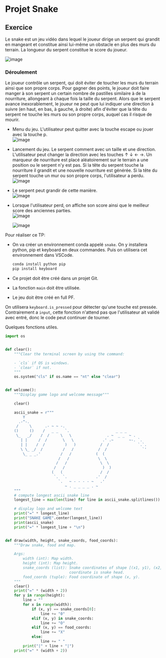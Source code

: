 # Projet Snake

## Exercice

Le snake est un jeu vidéo dans lequel le joueur dirige un serpent qui grandit en mangeant et constitue ainsi lui-même un obstacle en plus des murs du terrain. La longueur du serpent constitue le score du joueur.

![image](./assets/13/snake_illustration.png)

### Déroulement

Le joueur contrôle un serpent, qui doit éviter de toucher les murs du terrain ainsi que son propre corps. Pour gagner des points, le joueur doit faire manger à son serpent un certain nombre de pastilles similaire à de la nourriture, allongeant à chaque fois la taille du serpent. Alors que le serpent avance inexorablement, le joueur ne peut que lui indiquer une direction à suivre (en haut, en bas, à gauche, à droite) afin d'éviter que la tête du serpent ne touche les murs ou son propre corps, auquel cas il risque de mourir.

- Menu du jeu. L'utilisateur peut quitter avec la touche escape ou jouer avec la touche p.\
  ![image](./assets/13/menu.png)

- Lancement du jeu. Le serpent comment avec un taille et une direction. L'utilisateur peut changer la direction avec les touches &uarr; &darr; &larr; &rarr;. Un marqueur de nourriture est placé aléatoirement sur le terrain a une position ou le serpent n'y est pas. Si la tête du serpent touche la nourriture il grandit et une nouvelle nourriture est générée. Si la tête du serpent touche un mur ou son propre corps, l'utilisateur a perdu.\
  ![image](./assets/13/snake_start.png)

- Le serpent peut grandir de cette manière.\
  ![image](./assets/13/snake_has_grow.png)

- Lorsque l'utilisateur perd, on affiche son score ainsi que le meilleur score des anciennes parties.\
  ![image](./assets/13/game_over_1.png)

  ![image](./assets/13/game_over_2.png)

Pour réaliser ce TP:

- On va créer un environnement conda appelé `snake`. On y installera python, pip et keyboard en deux commandes. Puis on utilisera cet environnement dans VSCode.

  ```bash
  conda install python pip
  pip install keyboard
  ```

- Ce projet doit être créé dans un projet Git.

- La fonction `main` doit être utilisée.

- Le jeu doit être créé en full PF.

On utilisera `keyboard.is_pressed` pour détecter qu'une touche est pressée. Contrairement a `input`, cette fonction n'attend pas que l'utilisateur ait validé avec entré, donc le code peut continuer de tourner.

Quelques fonctions utiles.

```python
import os


def clear():
    """Clear the terminal screen by using the command:

    - `cls` if OS is windows.
    - `clear` if not.
    """
    os.system("cls" if os.name == "nt" else "clear")


def welcome():
    """Display game logo and welcome message"""

    clear()

    ascii_snake = r"""
        Y
      .-^-.
     /     \      .- ~ ~ -.
    ()     ()    /   _ _   `.                     _ _ _
     \_   _/    /  /     \   \                . ~  _ _  ~ .
       | |     /  /       \   \             .' .~       ~-. `.
       | |    /  /         )   )           /  /             `.`.
       \ \_ _/  /         /   /           /  /                `'
        \_ _ _.'         /   /           (  (
                        /   /             \  \
                       /   /               \  \
                      /   /                 )  )
                     (   (                 /  /
                      `.  `.             .'  /
                        `.   ~ - - - - ~   .'
                           ~ . _ _ _ _ . ~
    """
    # compute longest ascii snake line
    longest_line = max(len(line) for line in ascii_snake.splitlines())

    # display logo and welcome text
    print("=" * longest_line)
    print("SNAKE GAME".center(longest_line))
    print(ascii_snake)
    print("=" * longest_line + "\n")


def draw(width, height, snake_coords, food_coords):
    """Draw snake, food and map.

    Args:
        width (int): Map width.
        height (int): Map height.
        snake_coords (list): Snake coordinates of shape [(x1, y1), (x2, y2), ...] where first
                             coordinate is snake head.
        food_coords (tuple): Food coordinate of shape (x, y).
    """
    clear()
    print("=" * (width + 2))
    for y in range(height):
        line = ""
        for x in range(width):
            if (x, y) == snake_coords[0]:
                line += "0"
            elif (x, y) in snake_coords:
                line += "O"
            elif (x, y) == food_coords:
                line += "X"
            else:
                line += " "
        print("|" + line + "|")
    print("=" * (width + 2))
```
